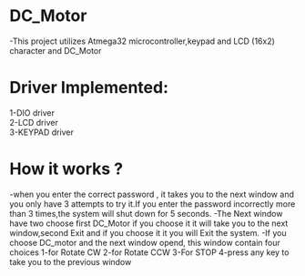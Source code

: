 # DC_Motor
-This project utilizes Atmega32 microcontroller,keypad and LCD (16x2) character and DC_Motor    
# Driver Implemented:  
1-DIO driver    
2-LCD driver    
3-KEYPAD driver  
# How it works ?
-when you enter the correct password , it takes you to the next window and you only have 3 attempts to try it.If you enter the password incorrectly more than 3 times,the system will shut down for 5 seconds.
-The Next window have two choose first DC_Motor if you choose it it will take you to the next window,second Exit and if you choose it it you will Exit the system.
-If you choose DC_motor and the next window opend, this window contain four choices
1-for Rotate CW
2-for Rotate CCW
3-For STOP
4-press any key to take you to the previous window
